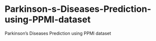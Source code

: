 # Parkinson-s-Diseases-Prediction-using-PPMI-dataset
Parkinson’s Diseases Prediction using PPMI dataset

